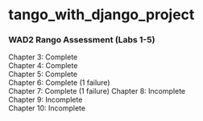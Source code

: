 # tango_with_django_project
### WAD2 Rango Assessment (Labs 1-5)

Chapter 3: Complete  
Chapter 4: Complete  
Chapter 5: Complete  
Chapter 6: Complete (1 failure)  
Chapter 7: Complete (1 failure)
Chapter 8: Incomplete  
Chapter 9: Incomplete  
Chapter 10: Incomplete
